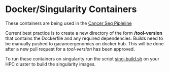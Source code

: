 # Docker/Singularity Containers

These containers are being used in the [Cancer Seq Pipleline](https://github.com/GenomicsAotearoa/cancer-seq-pipeline)

Current best practice is to create a new directory of the form **/tool-version** that contains the Dockerfile and any required dependencies. Builds need to be manually pushed to gacancergenomics on docker hub. This will be done after a new pull request for a *tool-version* has been approved.

To run these containers on singularity run the script [sing-build.sh](https://github.com/GenomicsAotearoa/bioinformatics-containers/blob/master/singularity/sing-build.sh) on your HPC cluster to build the singularity images.
